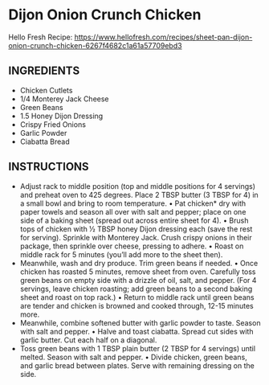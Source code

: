 # Dijon Onion Crunch Chicken

Hello Fresh Recipe: https://www.hellofresh.com/recipes/sheet-pan-dijon-onion-crunch-chicken-6267f4682c1a61a57709ebd3

## INGREDIENTS
  - Chicken Cutlets
  - 1/4 Monterey Jack Cheese
  - Green Beans
  - 1.5 Honey Dijon Dressing
  - Crispy Fried Onions
  - Garlic Powder
  - Ciabatta Bread



## INSTRUCTIONS
  - Adjust rack to middle position (top and middle positions for 4 servings) and preheat oven to 425 degrees. Place 2 TBSP butter (3 TBSP for 4) in a small bowl and bring to room temperature. • Pat chicken* dry with paper towels and season all over with salt and pepper; place on one side of a baking sheet (spread out across entire sheet for 4). • Brush tops of chicken with 1⁄2 TBSP honey Dijon dressing each (save the rest for serving). Sprinkle with Monterey Jack. Crush crispy onions in their package, then sprinkle over cheese, pressing to adhere. • Roast on middle rack for 5 minutes (you’ll add more to the sheet then).
  - Meanwhile, wash and dry produce. Trim green beans if needed. • Once chicken has roasted 5 minutes, remove sheet from oven. Carefully toss green beans on empty side with a drizzle of oil, salt, and pepper. (For 4 servings, leave chicken roasting; add green beans to a second baking sheet and roast on top rack.) • Return to middle rack until green beans are tender and chicken is browned and cooked through, 12-15 minutes more.
  - Meanwhile, combine softened butter with garlic powder to taste. Season with salt and pepper. • Halve and toast ciabatta. Spread cut sides with garlic butter. Cut each half on a diagonal.
  - Toss green beans with 1 TBSP plain butter (2 TBSP for 4 servings) until melted. Season with salt and pepper. • Divide chicken, green beans, and garlic bread between plates. Serve with remaining dressing on the side.
  